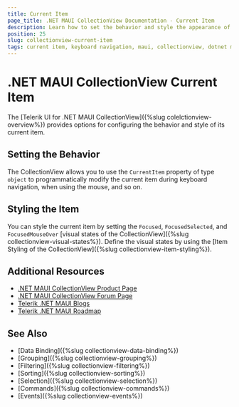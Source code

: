 ```yaml
---
title: Current Item
page_title: .NET MAUI CollectionView Documentation - Current Item
description: Learn how to set the behavior and style the appearance of the current cell of the Telerik UI for .NET MAUI CollectionView component.
position: 25
slug: collectionview-current-item
tags: current item, keyboard navigation, maui, collectionview, dotnet maui
---
```


# .NET MAUI CollectionView Current Item

The [Telerik UI for .NET MAUI CollectionView]({%slug colelctionview-overview%}) provides options for configuring the behavior and style of its current item.

## Setting the Behavior

The CollectionView allows you to use the `CurrentItem` property of type `object` to programmatically modify the current item during keyboard navigation, when using the mouse, and so on.

## Styling the Item

You can style the current item by setting the `Focused`, `FocusedSelected`, and `FocusedMouseOver` [visual states of the CollectionView]({%slug collectionview-visual-states%}). Define the visual states by using the [Item Styling of the CollectionView]({%slug collectionview-item-styling%}).

## Additional Resources

- [.NET MAUI CollectionView Product Page](https://www.telerik.com/maui-ui/collectionview)
- [.NET MAUI CollectionView Forum Page](https://www.telerik.com/forums/maui?tagId=1829)
- [Telerik .NET MAUI Blogs](https://www.telerik.com/blogs/mobile-net-maui)
- [Telerik .NET MAUI Roadmap](https://www.telerik.com/support/whats-new/maui-ui/roadmap)

## See Also

- [Data Binding]({%slug collectionview-data-binding%})
- [Grouping]({%slug collectionview-grouping%})
- [Filtering]({%slug collectionview-filtering%})
- [Sorting]({%slug collectionview-sorting%})
- [Selection]({%slug collectionview-selection%})
- [Commands]({%slug collectionview-commands%})
- [Events]({%slug collectionview-events%})